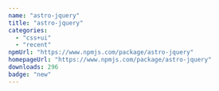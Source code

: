 ```yaml
---
name: "astro-jquery"
title: "astro-jquery"
categories:
  - "css+ui"
  - "recent"
npmUrl: "https://www.npmjs.com/package/astro-jquery"
homepageUrl: "https://www.npmjs.com/package/astro-jquery"
downloads: 296
badge: "new"
---
```

